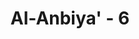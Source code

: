 ---
title: "Al-Anbiya' - 6"
no: 6
arabic_no: ٦
ayah: مَآ اٰمَنَتْ قَبْلَهُمْ مِّنْ قَرْيَةٍ اَهْلَكْنٰهَاۚ اَفَهُمْ يُؤْمِنُوْنَ 
translation: " Penduduk suatu negeri sebelum mereka, yang telah Kami binasakan, mereka itu tidak beriman (padahal telah Kami kirimkan bukti). Apakah mereka akan beriman?"
tafsir: "Ayat ini menegaskan bahwa andaikata tuntutan mereka dikabulkan, mereka tetap tidak akan beriman. Kenyataan ini telah terjadi pada kaum musyrikin pada masa-masa sebelumnya. Mereka juga tidak beriman kendati pun tuntutan mereka dikabulkan. Itulah sebabnya Allah telah membinasakan mereka. Lalu apa alasannya untuk mengabulkan tuntutan kaum musyrikin yang ada sekarang. Allah telah mengetahui bahwa mereka juga tidak akan beriman. Dan sunnatullah tidak akan berubah, siapa yang zalim, pasti akan binasa. Maka kaum musyrikin Quraisy yang tidak beriman kepada Muhammad, dan yang berlaku zalim, juga pasti akan binasa."
---